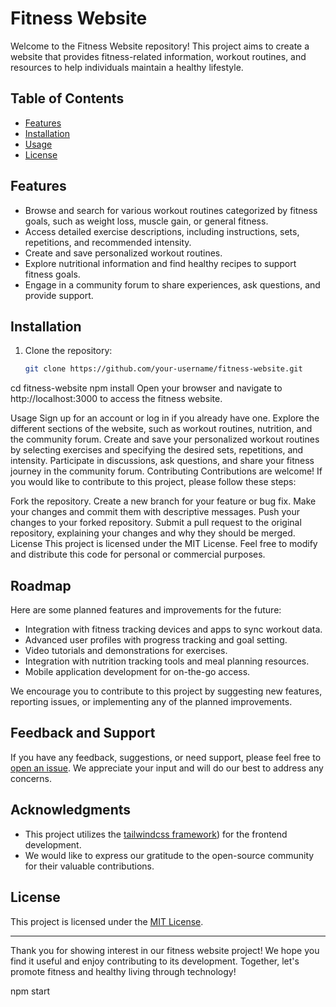# Fitness Website

Welcome to the Fitness Website repository! This project aims to create a website that provides fitness-related information, workout routines, and resources to help individuals maintain a healthy lifestyle.

## Table of Contents

- [Features](#features)
- [Installation](#installation)
- [Usage](#usage)
- [License](#license)

## Features

- Browse and search for various workout routines categorized by fitness goals, such as weight loss, muscle gain, or general fitness.
- Access detailed exercise descriptions, including instructions, sets, repetitions, and recommended intensity.
- Create and save personalized workout routines.
- Explore nutritional information and find healthy recipes to support fitness goals.
- Engage in a community forum to share experiences, ask questions, and provide support.

## Installation

1. Clone the repository:

   ```bash
   git clone https://github.com/your-username/fitness-website.git

cd fitness-website
npm install
Open your browser and navigate to http://localhost:3000 to access the fitness website.

Usage
Sign up for an account or log in if you already have one.
Explore the different sections of the website, such as workout routines, nutrition, and the community forum.
Create and save your personalized workout routines by selecting exercises and specifying the desired sets, repetitions, and intensity.
Participate in discussions, ask questions, and share your fitness journey in the community forum.
Contributing
Contributions are welcome! If you would like to contribute to this project, please follow these steps:

Fork the repository.
Create a new branch for your feature or bug fix.
Make your changes and commit them with descriptive messages.
Push your changes to your forked repository.
Submit a pull request to the original repository, explaining your changes and why they should be merged.
License
This project is licensed under the MIT License. Feel free to modify and distribute this code for personal or commercial purposes.
## Roadmap

Here are some planned features and improvements for the future:

- Integration with fitness tracking devices and apps to sync workout data.
- Advanced user profiles with progress tracking and goal setting.
- Video tutorials and demonstrations for exercises.
- Integration with nutrition tracking tools and meal planning resources.
- Mobile application development for on-the-go access.

We encourage you to contribute to this project by suggesting new features, reporting issues, or implementing any of the planned improvements.

## Feedback and Support

If you have any feedback, suggestions, or need support, please feel free to [open an issue](https://github.com/your-username/fitness-website/issues). We appreciate your input and will do our best to address any concerns.



## Acknowledgments

- This project utilizes the [tailwindcss framework](https://tailwindcss.com/)) for the frontend development.
- We would like to express our gratitude to the open-source community for their valuable contributions.

## License

This project is licensed under the [MIT License](LICENSE.md).

---

Thank you for showing interest in our fitness website project! We hope you find it useful and enjoy contributing to its development. Together, let's promote fitness and healthy living through technology!


npm start
